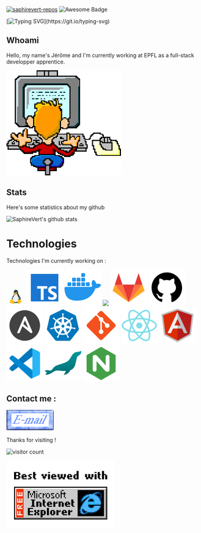 <!--
**SaphireVert/saphirevert** is a ✨ _special_ ✨ repository because its `README.md` (this file) appears on your GitHub profile.

Here are some ideas to get you started:

- 🔭 I’m currently working on ...
- 🌱 I’m currently learning ...
- 👯 I’m looking to collaborate on ...
- 🤔 I’m looking for help with ...
- 💬 Ask me about ...
- 📫 How to reach me: ...
- 😄 Pronouns: ...
- ⚡ Fun fact: ...
-->
[![saphirevert-repos][saphirevert-shield]][saphirevert-url]
<img src="https://cdn.rawgit.com/sindresorhus/awesome/d7305f38d29fed78fa85652e3a63e154dd8e8829/media/badge.svg" alt="Awesome Badge"/>

[![Typing SVG](https://readme-typing-svg.herokuapp.com/?duration=3000&ccolor=66F73A&lines=✨+Hello+everyone!+✨;Welcome+to+my+github+readme!)](https://git.io/typing-svg)

## Whoami
Hello, my name's Jérôme and I'm currently working at EPFL as a full-stack developper apprentice.

<img src="gifs/typing_on_computer.gif"/>

## Stats
Here's some statistics about my github

![SaphireVert's github stats](https://github-readme-stats.vercel.app/api?username=saphirevert)

# Technologies
Technologies I'm currently working on : 

<!-- <a href="https://www.gitlab.com/saphirevert" title="gitlab"><img src="images/gitlab.svg"/></a> -->

<a href="" title="Linux"><img src="images/icons8-linux.gif" height="48px"/></a>
<a href="https://www.typescriptlang.org/" title="Typescript"><img src="images/icons8-typescript.svg"/></a>
<a href="https://www.gitlab.com/saphirevert" title="Docker"><img src="images/icon8-docker.svg"/></a>
<a href="https://www.gitlab.com/saphirevert" title="Javascript"><img src="images/javascript.gif" height=48px/></a>
<a href="https://www.gitlab.com/saphirevert" title="Gitlab"><img src="images/icons8-gitlab.svg"/></a>
<a href="https://www.gitlab.com/saphirevert" title="Github"><img src="images/icons8-github.svg"/></a>
<a href="https://www.gitlab.com/saphirevert" title="Ansible"><img src="images/icons8-ansible.svg"/></a>
<a href="https://www.gitlab.com/saphirevert" title="Kubernetes"><img src="images/icons8-kubernetes.svg"/></a>
<a href="https://www.gitlab.com/saphirevert" title="Git"><img src="images/icons8-git.svg"/></a>
<a href="https://www.gitlab.com/saphirevert" title="React-native"><img src="images/icons8-react-native.svg"/></a>
<a href="https://www.gitlab.com/saphirevert" title="Angular"><img src="images/icons8-angularjs.svg"/></a>
<a href="https://www.gitlab.com/saphirevert" title="Vscode"><img src="images/icons8-vscode.svg"/></a>
<a href="https://www.gitlab.com/saphirevert" title="MariaDB"><img src="images/icons8-mariadb.svg"/></a>
<a href="https://www.gitlab.com/saphirevert" title="Nginx"><img src="images/icons8-nginx.svg"/></a>

<!--START_SECTION:waka-->


<!--END_SECTION:waka-->



[saphirevert-shield]: https://badgen.net/badge/Github/SaphireVert/green?icon=https://svgshare.com/i/Srf.svg
[saphirevert-url]: https://github.com/saphirevert/


<!-- <a href="https://www.docker.com/" title="Adafruit"><img src="images/adafruit.svg" height="50px" /></a>
<a href="https://www.docker.com/" title="Docker"><img src="https://cdn.jsdelivr.net/npm/simple-icons@6.19.0/icons/gitlab.svg" height="50px" /></a> -->

## Contact me :

<a href="mailto:saaphirevert" > </a>
<img src="gifs/email.gif">
<!-- <img src="gifs/dialing_progress.gif"> -->

Thanks for visiting !

![visitor count](https://profile-counter.glitch.me/saphirevert/count.svg)

<img src="gifs/ie.jpg">
